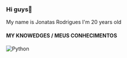 ### Hi guys👋

My name is Jonatas Rodrigues
I'm 20 years old

#### MY KNOWEDGES / MEUS CONHECIMENTOS

![Python](https://img.shields.io/badge/python-3670A0?style=for-the-badge&logo=python&logoColor=ffdd54)
